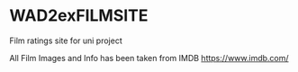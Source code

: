 # WAD2exFILMSITE
Film ratings site for uni project

All  Film Images and Info has been taken from IMDB https://www.imdb.com/

